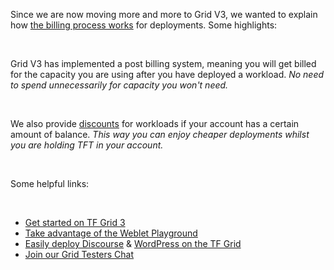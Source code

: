 Since we are now moving more and more to Grid V3, we wanted to explain how [the billing process works](https://forum.threefold.io/t/how-deployment-costs-get-calculated/2486) for deployments. Some highlights:

<br/>

Grid V3 has implemented a post billing system, meaning you will get billed for the capacity you are using after you have deployed a workload. *No need to spend unnecessarily for capacity you won't need.*

<br/>

We also provide [discounts](https://library.threefold.me/info/threefold/#/tfgrid/pricing/threefold__pricing?id=discount-levels) for workloads if your account has a certain amount of balance. *This way you can enjoy cheaper deployments whilst you are holding TFT in your account.*

<br/>

Some helpful links:

<br/>

- [Get started on TF Grid 3](https://library.threefold.me/info/manual/#/)
- [Take advantage of the Weblet Playground](https://library.threefold.me/info/manual/#/manual__weblets_home)
- [Easily deploy Discourse](https://forum.threefold.io/t/from-zero-to-hero-deploy-discourse-and-wordpress-in-under-10-5-minutes/2206) & [WordPress on the TF Grid](https://forum.threefold.io/t/easily-deploy-wordpress-the-most-popular-website-builder-on-tf-grid/2136)
- [Join our Grid Testers Chat](https://t.me/threefoldtesting)